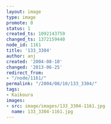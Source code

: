 ```yaml
---
layout: image
type: image
promote: 0
status: 1
created_ts: 1092143759
changed_ts: 1372159440
node_id: 1161
title: '133_3304'
author: anj
created: '2004-08-10'
changed: '2013-06-25'
redirect_from:
- "/node/1161/"
permalink: "/2004/08/10/133_3304/"
tags:
- Kaikoura
images:
- src: image/images/133_3304-1161.jpg
  name: 133_3304-1161.jpg
---
```


